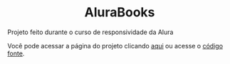 <h1 align = "center">AluraBooks</h1>
Projeto feito durante o curso de responsividade da Alura

Você pode acessar a página do projeto clicando <a href="https://alura-books-sable.vercel.app/">aqui</a> ou acesse o <a href="https://github.com/EricArimura/AluraBooks">código fonte</a>.
